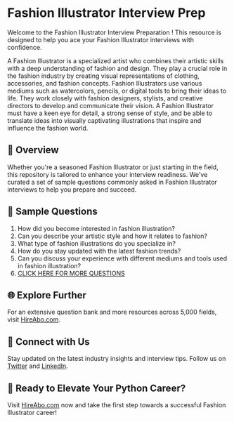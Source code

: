 # Fashion Illustrator Interview Prep

Welcome to the Fashion Illustrator Interview Preparation ! This resource is designed to help you ace your Fashion Illustrator interviews with confidence.

A Fashion Illustrator is a specialized artist who combines their artistic skills with a deep understanding of fashion and design. They play a crucial role in the fashion industry by creating visual representations of clothing, accessories, and fashion concepts. Fashion Illustrators use various mediums such as watercolors, pencils, or digital tools to bring their ideas to life. They work closely with fashion designers, stylists, and creative directors to develop and communicate their vision. A Fashion Illustrator must have a keen eye for detail, a strong sense of style, and be able to translate ideas into visually captivating illustrations that inspire and influence the fashion world.

## 🚀 Overview

Whether you're a seasoned Fashion Illustrator or just starting in the field, this repository is tailored to enhance your interview readiness. We've curated a set of sample questions commonly asked in Fashion Illustrator interviews to help you prepare and succeed.

## 📝 Sample Questions

1. How did you become interested in fashion illustration?
2. Can you describe your artistic style and how it relates to fashion?
3. What type of fashion illustrations do you specialize in?
4. How do you stay updated with the latest fashion trends?
5. Can you discuss your experience with different mediums and tools used in fashion illustration?
6. [CLICK HERE FOR MORE QUESTIONS](https://hireabo.com/job/6_4_28/Fashion%20Illustrator)

## 🌐 Explore Further

For an extensive question bank and more resources across 5,000 fields, visit [HireAbo.com](https://www.hireabo.com).

## 📱 Connect with Us

Stay updated on the latest industry insights and interview tips. Follow us on [Twitter](https://twitter.com/hireabo) and [LinkedIn](https://www.linkedin.com/in/hire-abo-3609972a8/).

## 🚀 Ready to Elevate Your Python Career?

Visit [HireAbo.com](https://www.hireabo.com) now and take the first step towards a successful Fashion Illustrator career!